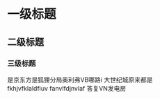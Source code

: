 # 一级标题
## 二级标题
### 三级标题

是京东方是狐狸分局奥利弗VB哪路i
大世纪城原来都是<br>
fkhjvfklaldfiuv
fanvlfdjnvlaf
答复VN发电房

<br><br>
